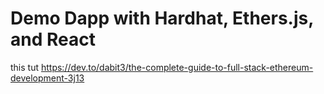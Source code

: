# Demo Dapp with Hardhat, Ethers.js, and React

this tut
https://dev.to/dabit3/the-complete-guide-to-full-stack-ethereum-development-3j13
